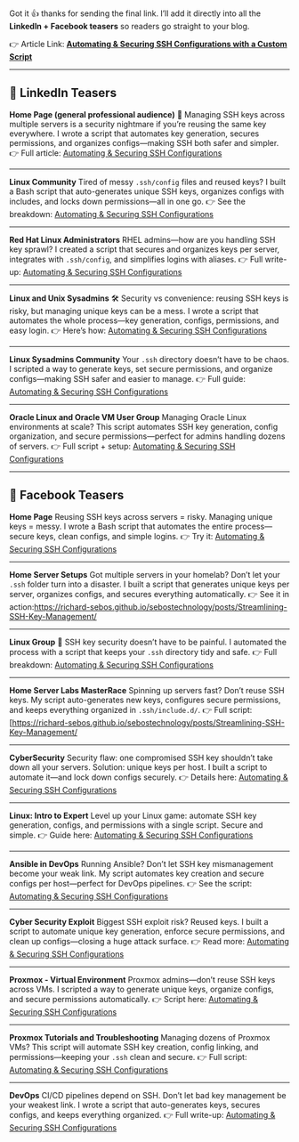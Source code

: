 Got it 👍 thanks for sending the final link. I’ll add it directly into all the **LinkedIn + Facebook teasers** so readers go straight to your blog.

👉 Article Link: **[Automating & Securing SSH Configurations with a Custom Script](https://richard-sebos.github.io/sebostechnology/posts/Streamlining-SSH-Key-Management/)**

---

## 🔹 LinkedIn Teasers

**Home Page (general professional audience)**
🔐 Managing SSH keys across multiple servers is a security nightmare if you’re reusing the same key everywhere. I wrote a script that automates key generation, secures permissions, and organizes configs—making SSH both safer and simpler.
👉 Full article: [Automating & Securing SSH Configurations](https://richard-sebos.github.io/sebostechnology/posts/Streamlining-SSH-Key-Management/)

---

**Linux Community**
Tired of messy `.ssh/config` files and reused keys? I built a Bash script that auto-generates unique SSH keys, organizes configs with includes, and locks down permissions—all in one go.
👉 See the breakdown: [Automating & Securing SSH Configurations](https://richard-sebos.github.io/sebostechnology/posts/Streamlining-SSH-Key-Management/)

---

**Red Hat Linux Administrators**
RHEL admins—how are you handling SSH key sprawl? I created a script that secures and organizes keys per server, integrates with `.ssh/config`, and simplifies logins with aliases.
👉 Full write-up: [Automating & Securing SSH Configurations](https://richard-sebos.github.io/sebostechnology/posts/Streamlining-SSH-Key-Management/)

---

**Linux and Unix Sysadmins**
🛠 Security vs convenience: reusing SSH keys is risky, but managing unique keys can be a mess. I wrote a script that automates the whole process—key generation, configs, permissions, and easy login.
👉 Here’s how: [Automating & Securing SSH Configurations](https://richard-sebos.github.io/sebostechnology/posts/Automating-Securing-SSH/)

---

**Linux Sysadmins Community**
Your `.ssh` directory doesn’t have to be chaos. I scripted a way to generate keys, set secure permissions, and organize configs—making SSH safer and easier to manage.
👉 Full guide: [Automating & Securing SSH Configurations](https://richard-sebos.github.io/sebostechnology/posts/Streamlining-SSH-Key-Management/)

---

**Oracle Linux and Oracle VM User Group**
Managing Oracle Linux environments at scale? This script automates SSH key generation, config organization, and secure permissions—perfect for admins handling dozens of servers.
👉 Full script + setup: [Automating & Securing SSH Configurations](https://richard-sebos.github.io/sebostechnology/posts/Streamlining-SSH-Key-Management/)

---

## 🔹 Facebook Teasers

**Home Page**
Reusing SSH keys across servers = risky. Managing unique keys = messy. I wrote a Bash script that automates the entire process—secure keys, clean configs, and simple logins.
👉 Try it: [Automating & Securing SSH Configurations](https://richard-sebos.github.io/sebostechnology/posts/Streamlining-SSH-Key-Management/)

---

**Home Server Setups**
Got multiple servers in your homelab? Don’t let your `.ssh` folder turn into a disaster. I built a script that generates unique keys per server, organizes configs, and secures everything automatically.
👉 See it in action:https://richard-sebos.github.io/sebostechnology/posts/Streamlining-SSH-Key-Management/

---

**Linux Group**
🐧 SSH key security doesn’t have to be painful. I automated the process with a script that keeps your `.ssh` directory tidy and safe.
👉 Full breakdown: [Automating & Securing SSH Configurations](https://richard-sebos.github.io/sebostechnology/posts/Streamlining-SSH-Key-Management/)

---

**Home Server Labs MasterRace**
Spinning up servers fast? Don’t reuse SSH keys. My script auto-generates new keys, configures secure permissions, and keeps everything organized in `.ssh/include.d/`.
👉 Full script: [https://richard-sebos.github.io/sebostechnology/posts/Streamlining-SSH-Key-Management/

---

**CyberSecurity**
Security flaw: one compromised SSH key shouldn’t take down all your servers. Solution: unique keys per host. I built a script to automate it—and lock down configs securely.
👉 Details here: [Automating & Securing SSH Configurations](https://richard-sebos.github.io/sebostechnology/posts/Streamlining-SSH-Key-Management/)

---

**Linux: Intro to Expert**
Level up your Linux game: automate SSH key generation, configs, and permissions with a single script. Secure and simple.
👉 Guide here: [Automating & Securing SSH Configurations](https://richard-sebos.github.io/sebostechnology/posts/Streamlining-SSH-Key-Management/)

---

**Ansible in DevOps**
Running Ansible? Don’t let SSH key mismanagement become your weak link. My script automates key creation and secure configs per host—perfect for DevOps pipelines.
👉 See the script: [Automating & Securing SSH Configurations](https://richard-sebos.github.io/sebostechnology/posts/Streamlining-SSH-Key-Management/)

---

**Cyber Security Exploit**
Biggest SSH exploit risk? Reused keys. I built a script to automate unique key generation, enforce secure permissions, and clean up configs—closing a huge attack surface.
👉 Read more: [Automating & Securing SSH Configurations](https://richard-sebos.github.io/sebostechnology/posts/Streamlining-SSH-Key-Management/)

---

**Proxmox - Virtual Environment**
Proxmox admins—don’t reuse SSH keys across VMs. I scripted a way to generate unique keys, organize configs, and secure permissions automatically.
👉 Script here: [Automating & Securing SSH Configurations](https://richard-sebos.github.io/sebostechnology/posts/Streamlining-SSH-Key-Management/)

---

**Proxmox Tutorials and Troubleshooting**
Managing dozens of Proxmox VMs? This script will automate SSH key creation, config linking, and permissions—keeping your `.ssh` clean and secure.
👉 Full script: [Automating & Securing SSH Configurations](https://richard-sebos.github.io/sebostechnology/posts/Streamlining-SSH-Key-Management/)

---

**DevOps**
CI/CD pipelines depend on SSH. Don’t let bad key management be your weakest link. I wrote a script that auto-generates keys, secures configs, and keeps everything organized.
👉 Full write-up: [Automating & Securing SSH Configurations](https://richard-sebos.github.io/sebostechnology/posts/Streamlining-SSH-Key-Management/)


